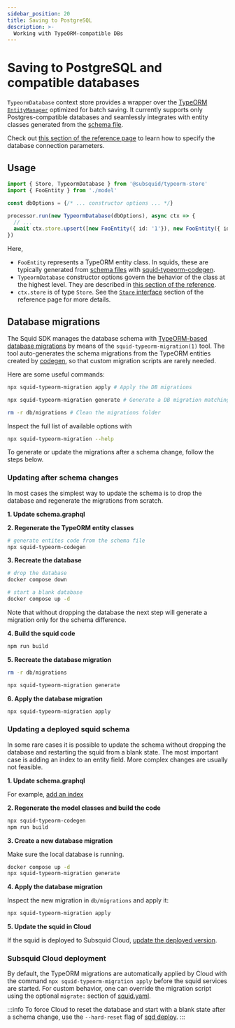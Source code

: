 ```yaml
---
sidebar_position: 20
title: Saving to PostgreSQL
description: >-
  Working with TypeORM-compatible DBs
---
```


# Saving to PostgreSQL and compatible databases

`TypeormDatabase` context store provides a wrapper over the [TypeORM `EntityManager`](https://typeorm.io/entity-manager-api) optimized for batch saving. It currently supports only Postgres-compatible databases and seamlessly integrates with entity classes generated from the [schema file](/sdk/reference/schema-file).

Check out [this section of the reference page](/sdk/reference/store/typeorm/#database-connection-parameters) to learn how to specify the database connection parameters.

## Usage
 
```ts
import { Store, TypeormDatabase } from '@subsquid/typeorm-store'
import { FooEntity } from './model'

const dbOptions = {/* ... constructor options ... */}

processor.run(new TypeormDatabase(dbOptions), async ctx => {
  // ...  
  await ctx.store.upsert([new FooEntity({ id: '1'}), new FooEntity({ id: '2'})])
})
```
Here,
 * `FooEntity` represents a TypeORM entity class. In squids, these are typically generated from [schema files](/sdk/reference/schema-file) with [squid-typeorm-codegen](/sdk/reference/schema-file/intro/#typeorm-codegen).
 * `TypeormDatabase` constructor options govern the behavior of the class at the highest level. They are described in [this section of the reference](/sdk/reference/store/typeorm/#typeormdatabase-constructor-arguments).
 * `ctx.store` is of type `Store`. See the [`Store` interface](/sdk/reference/store/typeorm/#store-interface) section of the reference page for more details.

## Database migrations

The Squid SDK manages the database schema with [TypeORM-based database migrations](https://typeorm.io/migrations) by means of the `squid-typeorm-migration(1)` tool.
The tool auto-generates the schema migrations from the TypeORM entities created by [codegen](/sdk/reference/schema-file/intro/#typeorm-codegen), so that custom migration scripts are rarely needed.

Here are some useful commands:
```bash
npx squid-typeorm-migration apply # Apply the DB migrations
```
```bash
npx squid-typeorm-migration generate # Generate a DB migration matching the TypeORM entities
```
```bash
rm -r db/migrations # Clean the migrations folder
```

Inspect the full list of available options with

```bash
npx squid-typeorm-migration --help
```

To generate or update the migrations after a schema change, follow the steps below.

### Updating after schema changes

In most cases the simplest way to update the schema is to drop the database and regenerate the migrations from scratch.

**1. Update schema.graphql**

**2. Regenerate the TypeORM entity classes**
```bash
# generate entites code from the schema file
npx squid-typeorm-codegen
```

**3. Recreate the database**
```bash
# drop the database
docker compose down
```
```bash
# start a blank database
docker compose up -d
```
Note that without dropping the database the next step will generate a migration only for the schema difference.

**4. Build the squid code**
```bash
npm run build
```

**5. Recreate the database migration**
```bash
rm -r db/migrations
```
```bash
npx squid-typeorm-migration generate
```

**6. Apply the database migration**
```bash
npx squid-typeorm-migration apply
```

### Updating a deployed squid schema

In some rare cases it is possible to update the schema without dropping the database and restarting the squid from a blank state. The most important case is adding an index to an entity field. More complex changes are usually not feasible.

**1. Update schema.graphql** 

For example, [add an index](/sdk/reference/schema-file/indexes-and-constraints)

**2. Regenerate the model classes and build the code**

```bash
npx squid-typeorm-codegen
npm run build
```

**3. Create a new database migration**

Make sure the local database is running.

```bash
docker compose up -d
npx squid-typeorm-migration generate
```

**4. Apply the database migration**

Inspect the new migration in `db/migrations` and apply it:

```bash
npx squid-typeorm-migration apply
```

**5. Update the squid in Cloud**

If the squid is deployed to Subsquid Cloud, [update the deployed version](/squid-cli/deploy).

### Subsquid Cloud deployment

By default, the TypeORM migrations are automatically applied by Cloud with the command `npx squid-typeorm-migration apply` before the squid services are started. For custom behavior, one can override the migration script using the optional `migrate:` section of [squid.yaml](/cloud/reference/manifest#deploy).

:::info
To force Cloud to reset the database and start with a blank state after a schema change, use the `--hard-reset` flag of [sqd deploy](/squid-cli/deploy).
:::
